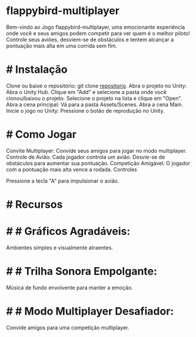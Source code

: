 # flappybird-multiplayer
 
Bem-vindo ao Jogo flappybird-multiplayer, uma emocionante experiência onde você e seus amigos podem competir para ver quem é o melhor piloto! Controle seus aviões, desviem-se de obstáculos e tentem alcançar a pontuação mais alta em uma corrida sem fim.



# # Instalação
Clone ou baixe o repositório: git clone [repositorio](https://github.com/saturi11/flappybird-multiplayer).
Abra o projeto no Unity:
Abra o Unity Hub.
Clique em "Add" e selecione a pasta onde você clonou/baixou o projeto.
Selecione o projeto na lista e clique em "Open".
Abra a cena principal:
Vá para a pasta Assets/Scenes.
Abra a cena Main.
Inicie o jogo no Unity:
Pressione o botão de reprodução no Unity.

# # Como Jogar
Convite Multiplayer:
Convide seus amigos para jogar no modo multiplayer.
Controle de Avião:
Cada jogador controla um avião.
Desvie-se de obstáculos para aumentar sua pontuação.
Competição Amigável:
O jogador com a pontuação mais alta vence a rodada.
Controles

Pressione a tecla "A" para impulsionar o avião.

# # Recursos
# # # Gráficos Agradáveis:
Ambientes simples e visualmente atraentes.
# # # Trilha Sonora Empolgante:
Música de fundo envolvente para manter a emoção.
# # # Modo Multiplayer Desafiador:
Convide amigos para uma competição multiplayer.
